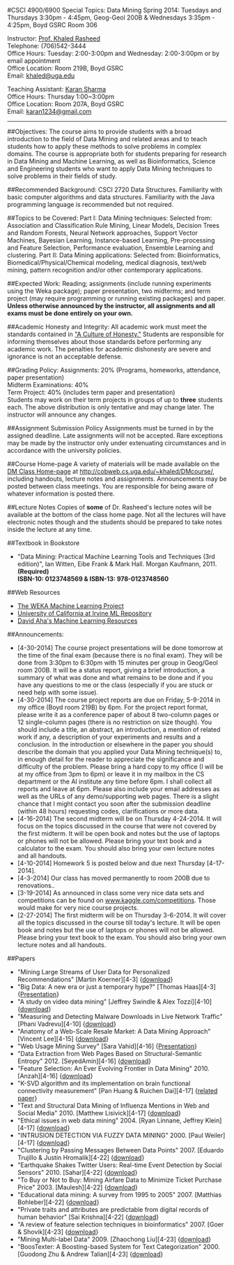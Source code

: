 #CSCI 4900/6900 Special Topics: Data Mining
Spring 2014: Tuesdays and Thursdays 3:30pm - 4:45pm, Geog-Geol 200B & Wednesdays 3:35pm - 4:25pm, Boyd GSRC Room 306

Instructor: [Prof. Khaled Rasheed](http://www.cs.uga.edu/~khaled/)  
Telephone: (706)542-3444  
Office Hours: Tuesday: 2:00-3:00pm and Wednesday: 2:00-3:00pm or by email appointment  
Office Location: Room 219B, Boyd GSRC  
Email: khaled@uga.edu

Teaching Assistant: [Karan Sharma](http://cobweb.cs.uga.edu/~sharma/)  
Office Hours: Thursday 1:00~3:00pm  
Office Location: Room 207A, Boyd GSRC  
Email: karan1234@gmail.com

---

##Objectives:
The course aims to provide students with a broad introduction to the field of Data Mining and related areas and to teach students how to apply these methods to solve problems in complex domains. The course is appropriate both for students preparing for research in Data Mining and Machine Learning, as well as Bioinformatics, Science and Engineering students who want to apply Data Mining techniques to solve problems in their fields of study.

##Recommended Background:
CSCI 2720 Data Structures. Familiarity with basic computer algorithms and data structures. Familiarity with the Java programming language is recommended but not required.

##Topics to be Covered:
Part I: Data Mining techniques: Selected from: Association and Classification Rule Mining, Linear Models, Decision Trees and Random Forests, Neural Network approaches, Support Vector Machines, Bayesian Learning, Instance-based Learning, Pre-processing and Feature Selection, Performance evaluation, Ensemble Learning and clustering.
Part II: Data Mining applications: Selected from: Bioinformatics, Biomedical/Physical/Chemical modeling, medical diagnosis, text/web mining, pattern recognition and/or other contemporary applications.

##Expected Work:
Reading; assignments (include running experiments using the Weka package); paper presentation, two midterms; and term project (may require programming or running existing packages) and paper. **Unless otherwise announced by the instructor, all assignments and all exams must be done entirely on your own.**

##Academic Honesty and Integrity:
All academic work must meet the standards contained in ["A Culture of Honesty."](http://www.uga.edu/honesty/ahpd/culture_honesty.htm) Students are responsible for informing themselves about those standards before performing any academic work. The penalties for academic dishonesty are severe and ignorance is not an acceptable defense.

##Grading Policy:
Assignments: 20% (Programs, homeworks, attendance, paper presentation)  
Midterm Examinations: 40%  
Term Project: 40% (includes term paper and presentation)  
Students may work on their term projects in groups of up to **three** students each. The above distribution is only tentative and may change later. The instructor will announce any changes. 

##Assignment Submission Policy
Assignments must be turned in by the assigned deadline. Late assignments will not be accepted. Rare exceptions may be made by the instructor only under extenuating circumstances and in accordance with the university policies.

##Course Home-page
A variety of materials will be made available on the [DM Class Home-page](http://cobweb.cs.uga.edu/~khaled/DMcourse/) at http://cobweb.cs.uga.edu/~khaled/DMcourse/, including handouts, lecture notes and assignments. Announcements may be posted between class meetings. You are responsible for being aware of whatever information is posted there. 

##Lecture Notes
Copies of **some** of Dr. Rasheed's lecture notes will be available at the bottom of the class home page. Not all the lectures will have electronic notes though and the students should be prepared to take notes inside the lecture at any time.

##Textbook in Bookstore
* "Data Mining: Practical Machine Learning Tools and Techniques (3rd edition)", Ian Witten, Eibe Frank & Mark Hall. Morgan Kaufmann, 2011. **(Required)<br>ISBN-10: 0123748569 & ISBN-13: 978-0123748560**

##Web Resources
* [The WEKA Machine Learning Project](http://www.cs.waikato.ac.nz/~ml)
* [University of California at Irvine ML Repository](http://archive.ics.uci.edu/ml/)
* [David Aha's Machine Learning Resources](http://home.earthlink.net/~dwaha/research/machine-learning.html)

##Announcements:
* [4-30-2014] The course project presentations will be done tomorrow at the time of the final exam (because there is no final exam). They will be done from 3:30pm to 6:30pm with 15 minutes per group in Geog/Geol room 200B. It will be a status report, giving a brief introduction, a summary of what was done and what remains to be done and if you have any questions to me or the class (especially if you are stuck or need help with some issue).
* [4-30-2014] The course project reports are due on Friday, 5-9-2014 in my office (Boyd room 219B) by 6pm. For the project report format, please write it as a conference paper of about 8 two-column pages or 12 single-column pages (there is no restriction on size though). You should include a title, an abstract, an introduction, a mention of related work if any, a description of your experiments and results and a conclusion. In the introduction or elsewhere in the paper you should describe the domain that you applied your Data Mining technique(s) to, in enough detail for the reader to appreciate the significance and difficulty of the problem. Please bring a hard copy to my office (I will be at my office from 3pm to 6pm) or leave it in my mailbox in the CS department or the AI institute any time before 6pm. I shall collect all reports and leave at 6pm. Please also include your email addresses as well as the URLs of any demo/supporting web pages. There is a slight chance that I might contact you soon after the submission deadline (within 48 hours) requesting codes, clarifications or more data.
* [4-16-2014] The second midterm will be on Thursday 4-24-2014. It will focus on the topics discussed in the course that were not covered by the first midterm. It will be open book and notes but the use of laptops or phones will not be allowed. Please bring your text book and a calculator to the exam. You should also bring your own lecture notes and all handouts.
* [4-10-2014] Homework 5 is posted below and due next Thursday [4-17-2014].
* [4-3-2014] Our class has moved permanently to room 200B due to renovations..
* [3-19-2014] As announced in class some very nice data sets and competitions can be found on www.kaggle.com/competitions. Those would make for very nice course projects.
* [2-27-2014] The first midterm will be on Thursday 3-6-2014. It will cover all the topics discussed in the course till today's lecture. It will be open book and notes but the use of laptops or phones will not be allowed. Please bring your text book to the exam. You should also bring your own lecture notes and all handouts. 

##Papers
* "Mining Large Streams of User Data for Personalized Recommendations" [Martin Koerner][4-3] {[download](http://li231-127.members.linode.com/sites/default/files/issues/14-2-2012-12/V14-02-05-Amatriain.pdf)}
* "Big Data: A new era or just a temporary hype?" [Thomas Haas][4-3] {[Presentation](http://cobweb.cs.uga.edu/~khaled/DMcourse/ThomasHaas_BigData_Presentationslides.pptx)}
* "A study on video data mining" [Jeffrey Swindle & Alex Tozzi][4-10] {[download](http://link.springer.com/article/10.1007%2Fs13735-012-0016-2)}
* "Measuring and Detecting Malware Downloads in Live Network Traffic" [Phani Vadrevu][4-10] {[download](http://roberto.perdisci.com/publications/publication-files/amico.pdf)}
* "Anatomy of a Web-Scale Resale Market: A Data Mining Approach" [Vincent Lee][4-15] {[download](http://www.cs.uic.edu/~yzhao/research/papers/pe012-zhao.pdf)}
* "Web Usage Mining Survey" [Sara Vahid][4-16] {[Presentation](http://cobweb.cs.uga.edu/~khaled/DMcourse/Web-Usage-Mining-Review.pptx)}
* "Data Extraction from Web Pages Based on Structural-Semantic Entropy" 2012. [SeyedAmin][4-16] {[download](http://www2012.org/proceedings/companion/p93.pdf)}
* "Feature Selection: An Ever Evolving Frontier in Data Mining" 2010. [Anzah][4-16] {[download](http://jmlr.org/proceedings/papers/v10/liu10b/liu10b)}
* "K-SVD algorithm and its implementation on brain functional connectivity measurement" [Pan Huang & Ruichen Dai][4-17] {[related paper](http://intranet.daiict.ac.in/~ajit_r/IT530/KSVD_IEEETSP.pdf)}
* "Text and Structural Data Mining of Influenza Mentions in Web and Social Media" 2010. [Matthew Lisivick][4-17] {[download](http://www.mdpi.com/1660-4601/7/2/596/pdf)}
* "Ethical issues in web data mining" 2004. [Ryan Linnane, Jeffrey Klein][4-17] {[download](http://alexandria.tue.nl/repository/freearticles/612259)}
* "INTRUSION DETECTION VIA FUZZY DATA MINING" 2000. [Paul Weiler][4-17] {[download](http://www.cse.msstate.edu/~bridges/papers/canada-00.pdf)}
* "Clustering by Passing Messages Between Data Points" 2007. [Eduardo Trujillo & Justin Hromalik][4-22] {[download](http://www.psi.toronto.edu/affinitypropagation/FreyDueckScience07.pdf)}
* "Earthquake Shakes Twitter Users: Real-time Event Detection by Social Sensors" 2010. [Sahar][4-22] {[download](http://csce.uark.edu/~tingxiny/courses/5013spring13/readingList/www2010.pdf)}
* "To Buy or Not to Buy: Mining Airfare Data to Minimize Ticket Purchase Price" 2003. [Maulesh][4-22] {[download](http://knight.cis.temple.edu/~yates/papers/hamlet-kdd03.pdf)}
* "Educational data mining: A survey from 1995 to 2005" 2007. [Matthias Bohleber][4-22] {[download](http://citeseerx.ist.psu.edu/viewdoc/download?doi=10.1.1.103.702&rep=rep1&type=pdf)}
* "Private traits and attributes are predictable from digital records of human behavior" [Sai Krishna][4-22] {[download](http://www.pnas.org/content/110/15/5802.full.pdf+html?with-ds=yes)}
* "A review of feature selection techniques in bioinformatics" 2007. [Goer & Shovik][4-23] {[download](http://bioinformatics.oxfordjournals.org/content/23/19/2507.full.pdf)}
* "Mining Multi-label Data" 2009. [Zhaochong Liu][4-23] {[download](http://lkm.fri.uni-lj.si/xaigor/slo/pedagosko/dr-ui/tsoumakas09-dmkdh.pdf)}
* "BoosTexter: A Boosting-based System for Text Categorization" 2000. [Guodong Zhu & Andrew Talian][4-23] {[download](http://link.springer.com/article/10.1023/A:1007649029923)} 
